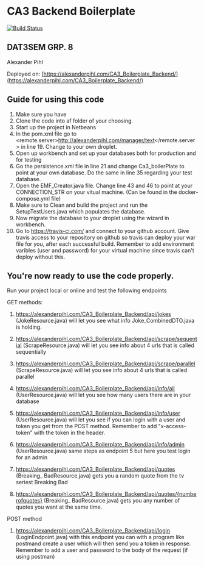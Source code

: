 # CA3 Backend Boilerplate 
[![Build Status](https://travis-ci.com/AlexanderPihl/Semester-Eksamen-Backend.svg?branch=main)](https://travis-ci.com/AlexanderPihl/Semester-Eksamen-Backend)

## DAT3SEM GRP. 8
Alexander Pihl

Deployed on: [https://alexanderpihl.com/CA3_Boilerplate_Backend/](https://alexanderpihl.com/CA3_Boilerplate_Backend/)

## Guide for using this code
1. Make sure you have 
2. Clone the code into af folder of your choosing.
3. Start up the project in Netbeans
4. In the pom.xml file go to <remote.server>http://alexanderpihl.com/manager/text</remote.server> in line 19. Change to your own droplet.
5. Open up workbench and set up your databases both for production and for testing
6. Go the persistence.xml file in line 21 and change Ca3_boilerPlate to point at your own database. Do the same in line 35 regarding your test database.
7. Open the EMF_Creator.java file. Change line 43 and 46 to point at your CONNECTION_STR on your vitual machine. (Can be found in the docker-compose.yml file)
8. Make sure to Clean and build the project and run the SetupTestUsers.java which populates the database. 
9. Now migrate the database to your droplet using the wizard in workbench.
10. Go to https://travis-ci.com/ and connect to your github account. Give travis access to your repository on github so travis can deploy your war file for you, after each successful build. Remember to add environment varibles (user and password) for your virtual machine since travis can't deploy without this.
    
## You're now ready to use the code properly.
Run your project local or online and test the following endpoints


GET methods:

1. https://alexanderpihl.com/CA3_Boilerplate_Backend/api/jokes (JokeResource.java) will let you see what info Joke_CombinedDTO.java is holding.

2. https://alexanderpihl.com/CA3_Boilerplate_Backend/api/scrape/sequential (ScrapeResource.java) will let you see info about 4 urls that is called sequentially

3. https://alexanderpihl.com/CA3_Boilerplate_Backend/api/scrape/parallel (ScrapeResource.java) will let you see info about 4 urls that is called parallel

4. https://alexanderpihl.com/CA3_Boilerplate_Backend/api/info/all (UserResource.java) will let you see how many users there are in your database

5. https://alexanderpihl.com/CA3_Boilerplate_Backend/api/info/user (UserResource.java) will let you see if you can login with a user and token you get from the POST method. Remember to add "x-access-token" with the token in the header.

6. https://alexanderpihl.com/CA3_Boilerplate_Backend/api/info/admin (UserResource.java) same steps as endpoint 5 but here you test login for an admin

7. https://alexanderpihl.com/CA3_Boilerplate_Backend/api/quotes (Breaking_ BadResource.java) gets you a random quote from the tv seriest Breaking Bad

8. https://alexanderpihl.com/CA3_Boilerplate_Backend/api/quotes/{numberofquotes} (Breaking_ BadResource.java) gets you any number of quotes you want at the same time.

POST method

1. https://alexanderpihl.com/CA3_Boilerplate_Backend/api/login (LoginEndpoint.java) with this endpoint you can with a program like postmand create a user which will then send you a token in response. Remember to add a user and password to the body of the request (if using postman)
